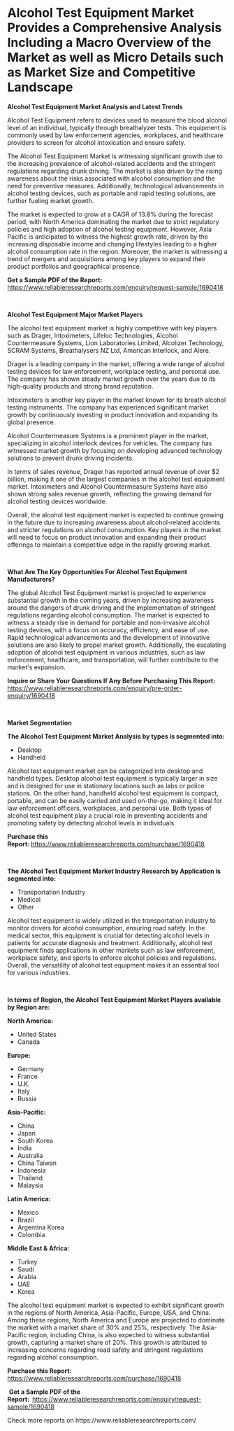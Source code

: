 <p><h1>Alcohol Test Equipment Market Provides a Comprehensive Analysis Including a Macro Overview of the Market as well as Micro Details such as Market Size and Competitive Landscape</h1></p><p><strong>Alcohol Test Equipment Market Analysis and Latest Trends</strong></p>
<p><p>Alcohol Test Equipment refers to devices used to measure the blood alcohol level of an individual, typically through breathalyzer tests. This equipment is commonly used by law enforcement agencies, workplaces, and healthcare providers to screen for alcohol intoxication and ensure safety.</p><p>The Alcohol Test Equipment Market is witnessing significant growth due to the increasing prevalence of alcohol-related accidents and the stringent regulations regarding drunk driving. The market is also driven by the rising awareness about the risks associated with alcohol consumption and the need for preventive measures. Additionally, technological advancements in alcohol testing devices, such as portable and rapid testing solutions, are further fueling market growth.</p><p>The market is expected to grow at a CAGR of 13.8% during the forecast period, with North America dominating the market due to strict regulatory policies and high adoption of alcohol testing equipment. However, Asia Pacific is anticipated to witness the highest growth rate, driven by the increasing disposable income and changing lifestyles leading to a higher alcohol consumption rate in the region. Moreover, the market is witnessing a trend of mergers and acquisitions among key players to expand their product portfolios and geographical presence.</p></p>
<p><strong>Get a Sample PDF of the Report:&nbsp;</strong> <a href="https://www.reliableresearchreports.com/enquiry/request-sample/1690418">https://www.reliableresearchreports.com/enquiry/request-sample/1690418</a></p>
<p>&nbsp;</p>
<p><strong>Alcohol Test Equipment Major Market Players</strong></p>
<p><p>The alcohol test equipment market is highly competitive with key players such as Drager, Intoximeters, Lifeloc Technologies, Alcohol Countermeasure Systems, Lion Laboratories Limited, Alcolizer Technology, SCRAM Systems, Breathalysers NZ Ltd, American Interlock, and Alere.</p><p>Drager is a leading company in the market, offering a wide range of alcohol testing devices for law enforcement, workplace testing, and personal use. The company has shown steady market growth over the years due to its high-quality products and strong brand reputation.</p><p>Intoximeters is another key player in the market known for its breath alcohol testing instruments. The company has experienced significant market growth by continuously investing in product innovation and expanding its global presence.</p><p>Alcohol Countermeasure Systems is a prominent player in the market, specializing in alcohol interlock devices for vehicles. The company has witnessed market growth by focusing on developing advanced technology solutions to prevent drunk driving incidents.</p><p>In terms of sales revenue, Drager has reported annual revenue of over $2 billion, making it one of the largest companies in the alcohol test equipment market. Intoximeters and Alcohol Countermeasure Systems have also shown strong sales revenue growth, reflecting the growing demand for alcohol testing devices worldwide.</p><p>Overall, the alcohol test equipment market is expected to continue growing in the future due to increasing awareness about alcohol-related accidents and stricter regulations on alcohol consumption. Key players in the market will need to focus on product innovation and expanding their product offerings to maintain a competitive edge in the rapidly growing market.</p></p>
<p>&nbsp;</p>
<p><strong>What Are The Key Opportunities For Alcohol Test Equipment Manufacturers?</strong></p>
<p><p>The global Alcohol Test Equipment market is projected to experience substantial growth in the coming years, driven by increasing awareness around the dangers of drunk driving and the implementation of stringent regulations regarding alcohol consumption. The market is expected to witness a steady rise in demand for portable and non-invasive alcohol testing devices, with a focus on accuracy, efficiency, and ease of use. Rapid technological advancements and the development of innovative solutions are also likely to propel market growth. Additionally, the escalating adoption of alcohol test equipment in various industries, such as law enforcement, healthcare, and transportation, will further contribute to the market's expansion.</p></p>
<p><strong>Inquire or Share Your Questions If Any Before Purchasing This Report:</strong> <a href="https://www.reliableresearchreports.com/enquiry/pre-order-enquiry/1690418">https://www.reliableresearchreports.com/enquiry/pre-order-enquiry/1690418</a></p>
<p>&nbsp;</p>
<p><strong>Market Segmentation</strong></p>
<p><strong>The Alcohol Test Equipment Market Analysis by types is segmented into:</strong></p>
<p><ul><li>Desktop</li><li>Handheld</li></ul></p>
<p><p>Alcohol test equipment market can be categorized into desktop and handheld types. Desktop alcohol test equipment is typically larger in size and is designed for use in stationary locations such as labs or police stations. On the other hand, handheld alcohol test equipment is compact, portable, and can be easily carried and used on-the-go, making it ideal for law enforcement officers, workplaces, and personal use. Both types of alcohol test equipment play a crucial role in preventing accidents and promoting safety by detecting alcohol levels in individuals.</p></p>
<p><strong>Purchase this Report:&nbsp;</strong><a href="https://www.reliableresearchreports.com/purchase/1690418">https://www.reliableresearchreports.com/purchase/1690418</a></p>
<p>&nbsp;</p>
<p><strong>The Alcohol Test Equipment Market Industry Research by Application is segmented into:</strong></p>
<p><ul><li>Transportation Industry</li><li>Medical</li><li>Other</li></ul></p>
<p><p>Alcohol test equipment is widely utilized in the transportation industry to monitor drivers for alcohol consumption, ensuring road safety. In the medical sector, this equipment is crucial for detecting alcohol levels in patients for accurate diagnosis and treatment. Additionally, alcohol test equipment finds applications in other markets such as law enforcement, workplace safety, and sports to enforce alcohol policies and regulations. Overall, the versatility of alcohol test equipment makes it an essential tool for various industries.</p></p>
<p>&nbsp;</p>
<p><strong>In terms of Region, the Alcohol Test Equipment Market Players available by Region are:</strong></p>
<p>
    <p> <strong> North America: </strong>
        <ul>
            <li>United States</li>
            <li>Canada</li>
        </ul>
        </p> 
    <p> <strong> Europe: </strong>
        <ul>
            <li>Germany</li>
            <li>France</li>
            <li>U.K.</li>
            <li>Italy</li>
            <li>Russia</li>
        </ul>
        </p> 
    <p> <strong> Asia-Pacific: </strong>
        <ul>
            <li>China</li>
            <li>Japan</li>
            <li>South Korea</li>
            <li>India</li>
            <li>Australia</li>
            <li>China Taiwan</li>
            <li>Indonesia</li>
            <li>Thailand</li>
            <li>Malaysia</li>
        </ul>
        </p> 
    <p> <strong> Latin America: </strong>
        <ul>
            <li>Mexico</li>
            <li>Brazil</li>
            <li>Argentina Korea</li>
            <li>Colombia</li>
        </ul>
        </p> 
    <p> <strong> Middle East & Africa: </strong>
        <ul>
            <li>Turkey</li>
            <li>Saudi</li>
            <li>Arabia</li>
            <li>UAE</li>
            <li>Korea</li>
        </ul>
    </p>
    </p>
<p><p>The alcohol test equipment market is expected to exhibit significant growth in the regions of North America, Asia-Pacific, Europe, USA, and China. Among these regions, North America and Europe are projected to dominate the market with a market share of 30% and 25%, respectively. The Asia-Pacific region, including China, is also expected to witness substantial growth, capturing a market share of 20%. This growth is attributed to increasing concerns regarding road safety and stringent regulations regarding alcohol consumption.</p></p>
<p><strong>Purchase this Report: </strong><a href="https://www.reliableresearchreports.com/purchase/1690418">https://www.reliableresearchreports.com/purchase/1690418</a></p>
<p>&nbsp;<strong>Get a Sample PDF of the Report:&nbsp;&nbsp;</strong><a href="https://www.reliableresearchreports.com/enquiry/request-sample/1690418">https://www.reliableresearchreports.com/enquiry/request-sample/1690418</a></p>
<p><strong></strong></p>
<p>Check more reports on https://www.reliableresearchreports.com/</p>